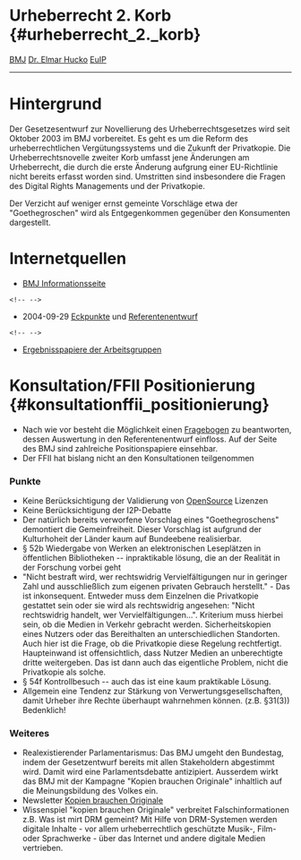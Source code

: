 # Urheberrecht 2. Korb {#urheberrecht_2._korb}

[ BMJ](SwpatbmjDe "wikilink") [ Dr. Elmar
Hucko](ElmarHuckoDe "wikilink") [ EuIP](EuipEn "wikilink")

------------------------------------------------------------------------

# Hintergrund

Der Gesetzesentwurf zur Novellierung des Urheberrechtsgesetzes wird seit
Oktober 2003 im BMJ vorbereitet. Es geht es um die Reform des
urheberrechtlichen Vergütungssystems und die Zukunft der Privatkopie.
Die Urheberrechtsnovelle zweiter Korb umfasst jene Änderungen am
Urheberrecht, die durch die erste Änderung aufgrung einer EU-Richtlinie
nicht bereits erfasst worden sind. Umstritten sind insbesondere die
Fragen des Digital Rights Managements und der Privatkopie.

Der Verzicht auf weniger ernst gemeinte Vorschläge etwa der
\"Goethegroschen\" wird als Entgegenkommen gegenüber den Konsumenten
dargestellt.

# Internetquellen

-   [BMJ
    Informationsseite](http://www.bmj.bund.de/enid/58d312a84dc5bdc4ab48e376f1f7ed50,0/ku.html "wikilink")

```{=html}
<!-- -->
```
-   2004-09-29
    [Eckpunkte](http://www.bmj.bund.de/media/archive/765.pdf "wikilink")
    und
    [Referentenentwurf](http://www.bmj.bund.de/media/archive/760.pdf "wikilink")

```{=html}
<!-- -->
```
-   [Ergebnisspapiere der
    Arbeitsgruppen](http://www.kopien-brauchen-originale.de/enid/5e7409b3e5519eff37d11f5fa5f796cb,0/34.html "wikilink")

# Konsultation/FFII Positionierung {#konsultationffii_positionierung}

-   Nach wie vor besteht die Möglichkeit einen
    [Fragebogen](http://www.bmj.bund.de/media/archive/523.pdf "wikilink")
    zu beantworten, dessen Auswertung in den Referentenentwurf einfloss.
    Auf der Seite des BMJ sind zahlreiche Positionspapiere einsehbar.
-   Der FFII hat bislang nicht an den Konsultationen teilgenommen

### Punkte

-   Keine Berücksichtigung der Validierung von
    [OpenSource](OpenSource "wikilink") Lizenzen
-   Keine Berücksichtigung der I2P-Debatte
-   Der natürlich bereits verworfene Vorschlag eines \"Goethegroschens\"
    demontiert die Gemeinfreiheit. Dieser Vorschlag ist aufgrund der
    Kulturhoheit der Länder kaum auf Bundeebene realisierbar.
-   § 52b Wiedergabe von Werken an elektronischen Leseplätzen in
    öffentlichen Bibliotheken \-- inpraktikable lösung, die an der
    Realität in der Forschung vorbei geht
-   \"Nicht bestraft wird, wer rechtswidrig Vervielfältigungen nur in
    geringer Zahl und ausschließlich zum eigenen privaten Gebrauch
    herstellt.\" - Das ist inkonsequent. Entweder muss dem Einzelnen die
    Privatkopie gestattet sein oder sie wird als rechtswidrig angesehen:
    \"Nicht rechtswidrig handelt, wer Vervielfältigungen\...\".
    Kriterium muss hierbei sein, ob die Medien in Verkehr gebracht
    werden. Sicherheitskopien eines Nutzers oder das Bereithalten an
    unterschiedlichen Standorten. Auch hier ist die Frage, ob die
    Privatkopie diese Regelung rechtfertigt. Haupteinwand ist
    offensichtlich, dass Nutzer Medien an unberechtigte dritte
    weitergeben. Das ist dann auch das eigentliche Problem, nicht die
    Privatkopie als solche.
-   § 54f Kontrollbesuch \-- auch das ist eine kaum praktikable Lösung.
-   Allgemein eine Tendenz zur Stärkung von Verwertungsgesellschaften,
    damit Urheber ihre Rechte überhaupt wahrnehmen können. (z.B. §31(3))
    Bedenklich!

### Weiteres

-   Realexistierender Parlamentarismus: Das BMJ umgeht den Bundestag,
    indem der Gesetzentwurf bereits mit allen Stakeholdern abgestimmt
    wird. Damit wird eine Parlamentsdebatte antizipiert. Ausserdem wirkt
    das BMJ mit der Kampagne \"Kopien brauchen Originale\" inhaltlich
    auf die Meinungsbildung des Volkes ein.
-   Newsletter [Kopien brauchen
    Originale](http://www.kopien-brauchen-originale.de/enid/5e7409b3e5519eff37d11f5fa5f796cb,0/3o.html "wikilink")
-   Wissenspiel \"kopien brauchen Originale\" verbreitet
    Falschinformationen z.B. Was ist mirt DRM gemeint? Mit Hilfe von
    DRM-Systemen werden digitale Inhalte - vor allem urheberrechtlich
    geschützte Musik-, Film- oder Sprachwerke - über das Internet und
    andere digitale Medien vertrieben.
